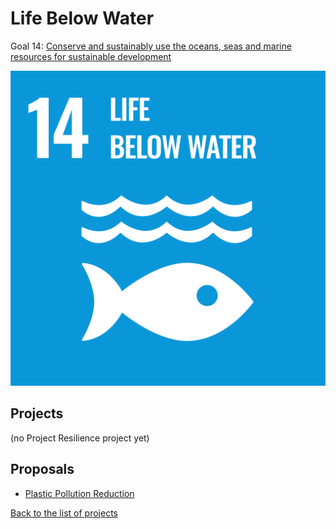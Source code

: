 # Life Below Water

Goal 14: [Conserve and sustainably use the oceans, seas and marine resources for sustainable development](https://sdgs.un.org/goals/goal14)

[![Goal 14](../images/sdgs/E-WEB-Goal-14.png)](https://sdgs.un.org/goals/goal14)

## Projects

(no Project Resilience project yet)

## Proposals

- [Plastic Pollution Reduction](../proposals/plastic_pollution.md)

[Back to the list of projects](../README.md)